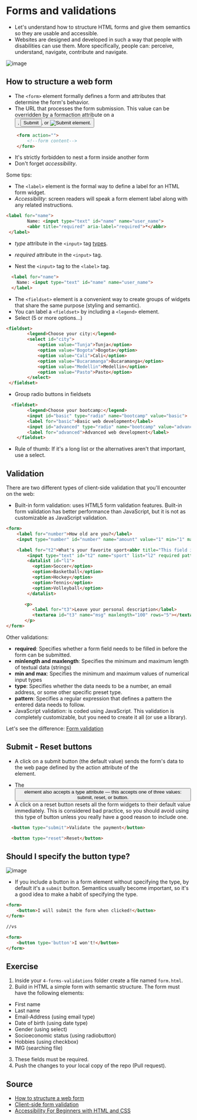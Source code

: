 # Forms and validations

* Let's understand how to structure HTML forms and give them semantics so they are usable and accessible.
* Websites are designed and developed in such a way that people with disabilities can use them. More specifically, people can: perceive, understand, navigate, contribute and navigate.

![image](https://user-images.githubusercontent.com/36536646/79612762-e7408f00-80c2-11ea-9515-895551579124.png)

## How to structure a web form

* The `<form>` element formally defines a form and attributes that determine the form's behavior.
* The URL that processes the form submission. This value can be overridden by a formaction attribute on a <button>, <input type="submit">, or <input type="image"> element.
  
```html
    <form action="">
        <!--form content-->
    </form>
```

* It's strictly forbidden to nest a form inside another form
* Don't forget *accessibility*.

Some tips:

* The `<label>` element is the formal way to define a label for an HTML form widget.
* *Accessibility*: screen readers will speak a form element label along with any related instructions. 

```html
<label for="name">
        Name: <input type="text" id="name" name="user_name">
        <abbr title="required" aria-label="required">*</abbr>
 </label>
```

* *type* attribute in the `<input>` tag [types](https://developer.mozilla.org/en-US/docs/Web/HTML/Element/input).
* *required* attribute in the `<input>` tag.

* Nest the `<input>` tag to the `<label>` tag.
```html
  <label for="name">
    Name: <input type="text" id="name" name="user_name">
  </label>
```

* The `<fieldset>` element is a convenient way to create groups of widgets that share the same purpose (styling and semantic). 
* You can label a `<fieldset>` by including a `<legend>` element.
* Select (5 or more options...)

```html
<fieldset>
        <legend>Choose your city:</legend>
        <select id="city">
            <option value="Tunja">Tunja</option>
            <option value="Bogota">Bogota</option>
            <option value="Cali">Cali</option>
            <option value="Bucaramanga">Bucaramanga</option>
            <option value="Medellin">Medellin</option>
            <option value="Pasto">Pasto</option>
        </select>
 </fieldset>
```

* Group radio buttons in fieldsets

```html
  <fieldset>
        <legend>Choose your bootcamp:</legend>
        <input id="basic" type="radio" name="bootcamp" value="basic">
        <label for="basic">Basic web development</label>
        <input id="advanced" type="radio" name="bootcamp" value="advanced">
        <label for="advanced">Advanced web development</label>
    </fieldset>
```

* Rule of thumb: If it's a long list or the alternatives aren't that important, use a select.

## Validation

There are two different types of client-side validation that you'll encounter on the web:

* Built-in form validation: uses HTML5 form validation features. Built-in form validation has better performance than JavaScript, but it is not as customizable as JavaScript validation.

```html
<form>
    <label for="number">How old are you?</label>
    <input type="number" id="number" name="amount" value="1" min="1" max="100">

    <label for="t2">What's your favorite sport<abbr title="This field is mandatory" aria-label="required">*</abbr></label>
        <input type="text" id="t2" name="sport" list="l2" required pattern="[Ss]occer|[Bb]asketball|[Hh]ockey|[Tt]ennis|[Vv]olleyball">
        <datalist id="l1">
          <option>Soccer</option>
          <option>Basketball</option>
          <option>Hockey</option>
          <option>Tennis</option>
          <option>Volleyball</option>
        </datalist>

       <p>
          <label for="t3">Leave your personal description</label>
          <textarea id="t3" name="msg" maxlength="100" rows="5"></textarea>
       </p>
</form>
```
Other validations:

* __required__: Specifies whether a form field needs to be filled in before the form can be submitted.
* __minlength and maxlength__: Specifies the minimum and maximum length of textual data (strings)
* __min and max__: Specifies the minimum and maximum values of numerical input types
* __type__: Specifies whether the data needs to be a number, an email address, or some other specific preset type. 
* __pattern__: Specifies a regular expression that defines a pattern the entered data needs to follow.
* JavaScript validation: is coded using JavaScript. This validation is completely customizable, but you need to create it all (or use a library).

Let's see the difference: [Form validation](https://developer.mozilla.org/en-US/docs/Learn/Forms/Form_validation)

## Submit - Reset buttons
* A click on a submit button (the default value) sends the form's data to the web page defined by the action attribute of the <form> element.
* The <button> element also accepts a type attribute — this accepts one of three values: submit, reset, or button.
* A click on a reset button resets all the form widgets to their default value immediately. This is considered bad practice, so you should avoid using this type of button unless you really have a good reason to include one.
  
```html
  <button type="submit">Validate the payment</button>

  <button type="reset">Reset</button>
```
## Should I specify the button type?

![image](https://user-images.githubusercontent.com/36536646/79809380-e82d2700-8335-11ea-80a7-b0d6e29b1be5.png)

* If you include a button in a form element without specifying the type, by default it's a  `submit` button. Semantics usually become important, so it's a good idea to make a habit of specifying the type.

```html
<form>
    <button>I will submit the form when clicked!</button>
</form>

//vs

<form>
    <button type='button'>I won't!</button>
</form>
```
## Exercise

1. Inside your `4-forms-validations` folder create a file named `form.html`.
2. Build in HTML a simple form with semantic structure. The form must have the following elements:

* First name
* Last name
* Email-Address (using email type)
* Date of birth (using date type)
* Gender (using select)
* Socioeconomic status (using radiobutton)
* Hobbies (using checkbox)
* IMG (searching file)

3. These fields must be required.
4. Push the changes to your local copy of the repo (Pull request).
 
## Source

* [How to structure a web form](https://developer.mozilla.org/en-US/docs/Learn/Forms/How_to_structure_a_web_form)
* [Client-side form validation](https://developer.mozilla.org/en-US/docs/Learn/Forms/Form_validation)
* [Accessibility For Beginners with HTML and CSS](https://dev.to/mxl/accessibility-for-beginners-with-html-and-css-16j7)
